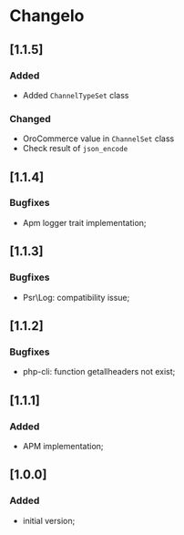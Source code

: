 # Changelo

## [1.1.5]
### Added
- Added `ChannelTypeSet` class

### Changed
- OroCommerce value in `ChannelSet` class
- Check result of `json_encode`

## [1.1.4]
### Bugfixes
- Apm logger trait implementation;
 
## [1.1.3]
### Bugfixes
- Psr\Log: compatibility issue;

## [1.1.2]
### Bugfixes
- php-cli: function getallheaders not exist;

## [1.1.1]
### Added
- APM implementation;

## [1.0.0]
### Added
- initial version;
